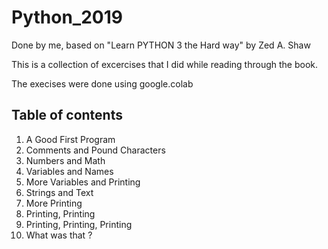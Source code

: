# Python_2019
Done by me, based on "Learn PYTHON 3 the Hard way" by Zed A. Shaw

This is a collection of excercises that I did while reading through the book. 

The execises were done using google.colab

## Table of contents 
1. A Good First Program
2. Comments and Pound Characters
3. Numbers and Math
4. Variables and Names
5. More Variables and Printing
6. Strings and Text
7. More Printing
8. Printing, Printing
9. Printing, Printing, Printing
10. What was that ?
